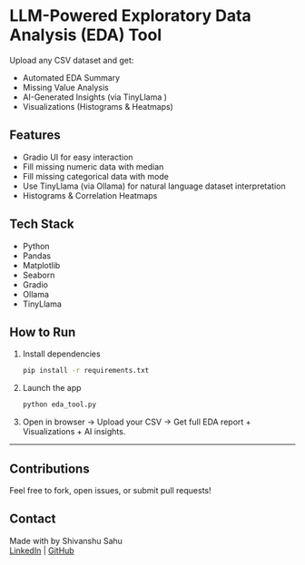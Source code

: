# LLM-Powered Exploratory Data Analysis (EDA) Tool

Upload any CSV dataset and get:
- Automated EDA Summary 
- Missing Value Analysis 
- AI-Generated Insights (via TinyLlama )
- Visualizations (Histograms & Heatmaps)

## Features
- Gradio UI for easy interaction
- Fill missing numeric data with median
- Fill missing categorical data with mode
- Use TinyLlama (via Ollama) for natural language dataset interpretation
- Histograms & Correlation Heatmaps

## Tech Stack
- Python
- Pandas
- Matplotlib
- Seaborn
- Gradio
- Ollama
- TinyLlama

## How to Run
1. Install dependencies  
   ```bash
   pip install -r requirements.txt
   ```

2. Launch the app  
   ```bash
   python eda_tool.py
   ```

3. Open in browser → Upload your CSV → Get full EDA report + Visualizations + AI insights.

---

## Contributions
Feel free to fork, open issues, or submit pull requests!

## Contact
Made with by Shivanshu Sahu  
[LinkedIn](https://www.linkedin.com/) | [GitHub](https://github.com/yourusername)
